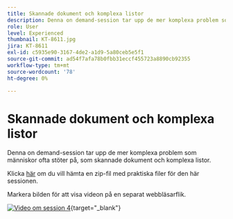 ```yaml
---
title: Skannade dokument och komplexa listor
description: Denna on demand-session tar upp de mer komplexa problem som människor ofta stöter på, som skannade dokument och komplexa listor
role: User
level: Experienced
thumbnail: KT-8611.jpg
jira: KT-8611
exl-id: c5935e90-3167-4de2-a1d9-5a80ceb5e5f1
source-git-commit: ad54f7afa78b0fbb31eccf455723a8890cb92355
workflow-type: tm+mt
source-wordcount: '78'
ht-degree: 0%

---
```


# Skannade dokument och komplexa listor

Denna on demand-session tar upp de mer komplexa problem som människor ofta stöter på, som skannade dokument och komplexa listor.

Klicka [här](../assets/accessibilitysession4.zip) om du vill hämta en zip-fil med praktiska filer för den här sessionen.

Markera bilden för att visa videon på en separat webbläsarflik.

[![Video om session 4](../assets/Accessibilitysession4_YT.png)](https://youtu.be/RuBk6DqJBFc){target="_blank"}
